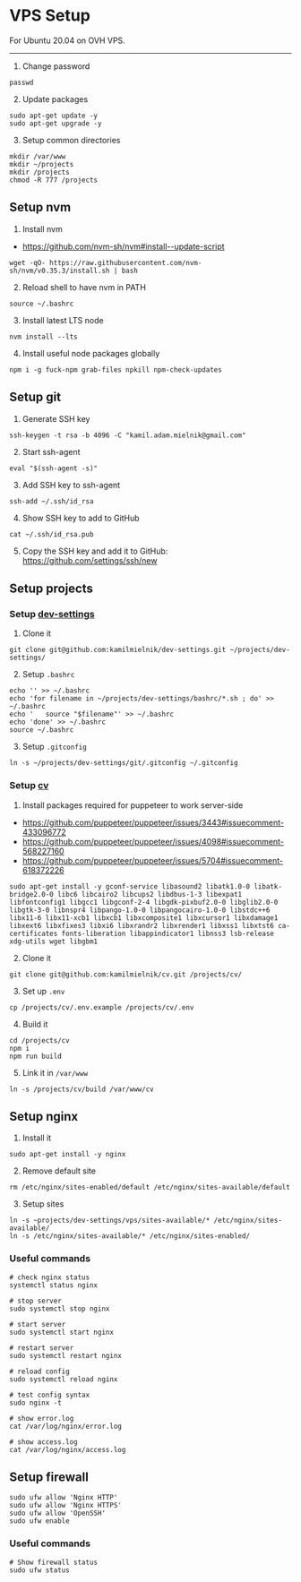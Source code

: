 # VPS Setup

For Ubuntu 20.04 on OVH VPS.

----

1. Change password
```Shell
passwd
```

2. Update packages
```Shell
sudo apt-get update -y
sudo apt-get upgrade -y
```

3. Setup common directories
```Shell
mkdir /var/www
mkdir ~/projects
mkdir /projects
chmod -R 777 /projects
```


## Setup nvm
1. Install nvm
- https://github.com/nvm-sh/nvm#install--update-script
```Shell
wget -qO- https://raw.githubusercontent.com/nvm-sh/nvm/v0.35.3/install.sh | bash
```

2. Reload shell to have nvm in PATH
```Shell:
source ~/.bashrc
```

3. Install latest LTS node
```Shell
nvm install --lts
```

4. Install useful node packages globally
```Shell
npm i -g fuck-npm grab-files npkill npm-check-updates
```

## Setup git
1. Generate SSH key
```Shell
ssh-keygen -t rsa -b 4096 -C "kamil.adam.mielnik@gmail.com"
```

2. Start ssh-agent
```Shell
eval "$(ssh-agent -s)"
```

3. Add SSH key to ssh-agent
```Shell
ssh-add ~/.ssh/id_rsa
```

4. Show SSH key to add to GitHub
```Shell
cat ~/.ssh/id_rsa.pub
```

5. Copy the SSH key and add it to GitHub: https://github.com/settings/ssh/new

## Setup projects

### Setup [dev-settings](https://github.com/kamilmielnik/dev-settings/)
1. Clone it
```Shell
git clone git@github.com:kamilmielnik/dev-settings.git ~/projects/dev-settings/
```

2. Setup `.bashrc`
```Shell
echo '' >> ~/.bashrc
echo 'for filename in ~/projects/dev-settings/bashrc/*.sh ; do' >> ~/.bashrc
echo '   source "$filename"' >> ~/.bashrc
echo 'done' >> ~/.bashrc
source ~/.bashrc
```

3. Setup `.gitconfig`
```Shell
ln -s ~/projects/dev-settings/git/.gitconfig ~/.gitconfig
```

### Setup [cv](https://github.com/kamilmielnik/cv/)
1. Install packages required for puppeteer to work server-side
- https://github.com/puppeteer/puppeteer/issues/3443#issuecomment-433096772
- https://github.com/puppeteer/puppeteer/issues/4098#issuecomment-568227160
- https://github.com/puppeteer/puppeteer/issues/5704#issuecomment-618372226
```Shell
sudo apt-get install -y gconf-service libasound2 libatk1.0-0 libatk-bridge2.0-0 libc6 libcairo2 libcups2 libdbus-1-3 libexpat1 libfontconfig1 libgcc1 libgconf-2-4 libgdk-pixbuf2.0-0 libglib2.0-0 libgtk-3-0 libnspr4 libpango-1.0-0 libpangocairo-1.0-0 libstdc++6 libx11-6 libx11-xcb1 libxcb1 libxcomposite1 libxcursor1 libxdamage1 libxext6 libxfixes3 libxi6 libxrandr2 libxrender1 libxss1 libxtst6 ca-certificates fonts-liberation libappindicator1 libnss3 lsb-release xdg-utils wget libgbm1
```

2. Clone it
```Shell
git clone git@github.com:kamilmielnik/cv.git /projects/cv/
```

3. Set up `.env`
```Shell
cp /projects/cv/.env.example /projects/cv/.env
```

4. Build it
```Shell
cd /projects/cv
npm i
npm run build
```

5. Link it in `/var/www`
```Shell
ln -s /projects/cv/build /var/www/cv
```

## Setup nginx
1. Install it
```Shell
sudo apt-get install -y nginx
```

2. Remove default site
```Shell
rm /etc/nginx/sites-enabled/default /etc/nginx/sites-available/default
```

3. Setup sites
```Shell
ln -s ~projects/dev-settings/vps/sites-available/* /etc/nginx/sites-available/
ln -s /etc/nginx/sites-available/* /etc/nginx/sites-enabled/
```


### Useful commands
```Shell
# check nginx status
systemctl status nginx

# stop server
sudo systemctl stop nginx

# start server
sudo systemctl start nginx

# restart server
sudo systemctl restart nginx

# reload config
sudo systemctl reload nginx

# test config syntax
sudo nginx -t

# show error.log
cat /var/log/nginx/error.log

# show access.log
cat /var/log/nginx/access.log
```

## Setup firewall

```Shell
sudo ufw allow 'Nginx HTTP'
sudo ufw allow 'Nginx HTTPS'
sudo ufw allow 'OpenSSH'
sudo ufw enable
```

### Useful commands
```Shell
# Show firewall status
sudo ufw status
```
